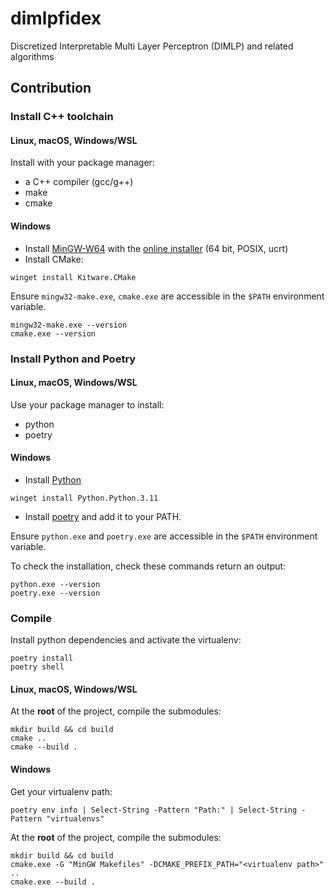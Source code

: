 # dimlpfidex
Discretized Interpretable Multi Layer Perceptron (DIMLP) and related algorithms

## Contribution

### Install C++ toolchain

#### Linux, macOS, Windows/WSL

Install with your package manager:

* a C++ compiler (gcc/g++)
* make
* cmake

#### Windows

* Install [MinGW-W64](https://www.mingw-w64.org/) with the [online installer](https://github.com/Vuniverse0/mingwInstaller/releases) (64 bit, POSIX, ucrt)
* Install CMake:

```shell
winget install Kitware.CMake
```

Ensure `mingw32-make.exe`, `cmake.exe` are accessible in the `$PATH` environment variable.

```shell
mingw32-make.exe --version
cmake.exe --version
```

### Install Python and Poetry

#### Linux, macOS, Windows/WSL

Use your package manager to install:

* python
* poetry

#### Windows

* Install [Python](https://www.python.org/)

```shell
winget install Python.Python.3.11
```

* Install [poetry](https://python-poetry.org/docs/#installation) and add it to your PATH.

Ensure `python.exe` and `poetry.exe` are accessible in the `$PATH` environment variable.

To check the installation, check these commands return an output:

```shell
python.exe --version
poetry.exe --version
```

### Compile

Install python dependencies and activate the virtualenv:

```shell
poetry install
poetry shell
```

#### Linux, macOS, Windows/WSL

At the **root** of the project, compile the submodules:
```
mkdir build && cd build
cmake ..
cmake --build .
```

#### Windows

Get your virtualenv path:
```shell
poetry env info | Select-String -Pattern "Path:" | Select-String -Pattern "virtualenvs"
```

At the **root** of the project, compile the submodules:
```shell
mkdir build && cd build
cmake.exe -G "MinGW Makefiles" -DCMAKE_PREFIX_PATH="<virtualenv path>" ..
cmake.exe --build .
```

